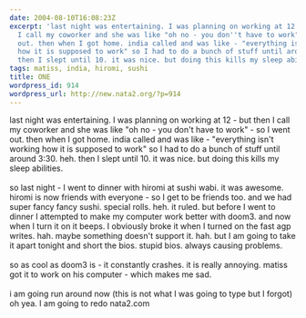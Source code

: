 ```yaml
---
date: 2004-08-10T16:08:23Z
excerpt: 'last night was entertaining. I was planning on working at 12 - but then
  I call my coworker and she was like "oh no - you don''t have to work" - so I went
  out. then when I got home. india called and was like - "everything isn''t working
  how it is supposed to work" so I had to do a bunch of stuff until around 3:30. heh.
  then I slept until 10. it was nice. but doing this kills my sleep abilities. '
tags: matiss, india, hiromi, sushi
title: ONE
wordpress_id: 914
wordpress_url: http://new.nata2.org/?p=914
---
```


last night was entertaining. I was planning on working at 12 - but then I call my coworker and she was like "oh no - you don't have to work" - so I went out. then when I got home. india called and was like - "everything isn't working how it is supposed to work" so I had to do a bunch of stuff until around 3:30. heh. then I slept until 10. it was nice. but doing this kills my sleep abilities. <br/><br/>so last night -  I went to dinner with hiromi at sushi wabi. it was awesome. hiromi is now friends with everyone - so I get to be friends too. and we had super fancy fancy sushi. special rolls. heh. it ruled. but before I went to dinner I attempted to make my computer work better with doom3. and now when I turn it on it beeps. I obviously broke it when I turned on the fast agp writes. hah. maybe something doesn't support it. hah. but I am going to take it apart tonight and short the bios. stupid bios. always causing problems. <br/><br/>so as cool as doom3 is - it constantly crashes. it is really annoying. matiss got it to work on his computer - which makes me sad. <br/><br/>i am going run around now (this is not what I was going to type but I forgot) oh yea. I am going to redo nata2.com

